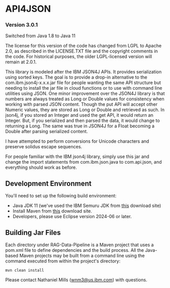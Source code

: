 # API4JSON
### Version 3.0.1

Switched from Java 1.8 to Java 11

The license for this version of the code has changed from LGPL to Apache 2.0, as described in the LICENSE.TXT file and the copyright comments in the code. For historical purposes, the older LGPL-licensed version will remain at 2.0.1.

This library is modeled after the IBM JSON4J APIs. It provides serialization using sorted keys. The goal is to provide a drop-in alternative to the com.ibm.json4j-x.x.x.jar file for people wanting the same API structure but needing to install the jar file in cloud functions or to use with command line utilities using JSON. One minor improvement over the JSON4J library is that numbers are always treated as Long or Double values for consistency when working with parsed JSON content. Though the put API will accept other Numeric values, they are stored as Long or Double and retrieved as such. In json4j, if you stored an Integer and used the get API, it would return an Integer. But, if you serialized and then parsed the data, it would change to returning a Long. The same was true in JSON4J for a Float becoming a Double after parsing serialized content.

I have attempted to perform conversions for Unicode characters and preserve solidus escape sequences.

For people familiar with the IBM json4j library, simply use this jar and change the import statements from com.ibm.json.java to com.api.json, and everything should work as before.

## Development Environment ##

You'll need to set up the following build environment:
  * Java JDK 11 (we've used the IBM Semuru JDK from [this](https://developer.ibm.com/languages/java/semeru-runtimes/downloads/) download site)
  * Install Maven from [this](https://maven.apache.org/download.cgi) download site.  
  * Developers, please use Eclipse version 2024-06 or later.


## Building Jar Files ##
Each directory under RAG-Data-Pipeline is a Maven project that uses a pom.xml file to define dependencies and the build process.  All the Java-based Maven projects may be built from a command line using the command executed from within the project's directory:
```
mvn clean install
```

Please contact Nathaniel Mills (wnm3@us.ibm.com) with questions.